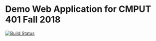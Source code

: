 # Demo Web Application for CMPUT 401 Fall 2018

[![Build Status](https://travis-ci.com/cmput401-fall2018/web-app-ci-cd-with-travis-ci-forgeno.svg?branch=master)](https://travis-ci.com/cmput401-fall2018/web-app-ci-cd-with-travis-ci-forgeno)
